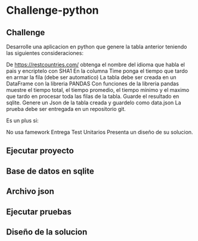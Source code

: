 # Challenge-python

## Challenge

Desarrolle una aplicacion en python que genere la tabla anterior teniendo las siguientes consideraciones:

De https://restcountries.com/ obtenga el nombre del idioma que habla el pais y encriptelo con SHA1
En la columna Time ponga el tiempo que tardo en armar la fila (debe ser automatico)
La tabla debe ser creada en un DataFrame con la libreria PANDAS
Con funciones de la libreria pandas muestre el tiempo total, el tiempo promedio, el tiempo minimo y el maximo que tardo en procesar toda las filas de la tabla.
Guarde el resultado en sqlite.
Genere un Json de la tabla creada y guardelo como data.json
La prueba debe ser entregada en un repositorio git.

Es un plus si:

No usa famework
Entrega Test Unitarios
Presenta un diseño de su solucion.

## Ejecutar proyecto

## Base de datos en sqlite

## Archivo json

## Ejecutar pruebas

## Diseño de la solucion

